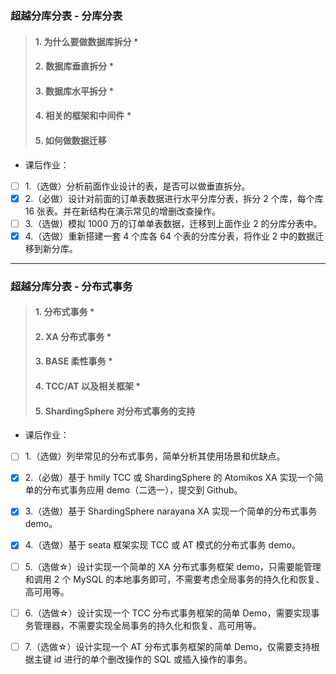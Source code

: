 ### 超越分库分表 - 分库分表
> #### 1. 为什么要做数据库拆分 *
> #### 2. 数据库垂直拆分 *
> #### 3. 数据库水平拆分 *
> #### 4. 相关的框架和中间件 *
> #### 5. 如何做数据迁移
* 课后作业：
-[ ] 1.（选做）分析前面作业设计的表，是否可以做垂直拆分。
-[x] 2.（必做）设计对前面的订单表数据进行水平分库分表，拆分 2 个库，每个库 16 张表。并在新结构在演示常见的增删改查操作。
-[ ] 3.（选做）模拟 1000 万的订单单表数据，迁移到上面作业 2 的分库分表中。
-[x] 4.（选做）重新搭建一套 4 个库各 64 个表的分库分表，将作业 2 中的数据迁移到新分库。
---
### 超越分库分表 - 分布式事务
> #### 1. 分布式事务 *
> #### 2. XA 分布式事务 *
> #### 3. BASE 柔性事务 *
> #### 4. TCC/AT 以及相关框架 *
> #### 5. ShardingSphere 对分布式事务的支持
* 课后作业：
-[ ] 1.（选做）列举常见的分布式事务，简单分析其使用场景和优缺点。
-[x] 2.（必做）基于 hmily TCC 或 ShardingSphere 的 Atomikos XA 实现一个简单的分布式事务应用 demo（二选一），提交到 Github。
-[x] 3.（选做）基于 ShardingSphere narayana XA 实现一个简单的分布式事务 demo。
-[x] 4.（选做）基于 seata 框架实现 TCC 或 AT 模式的分布式事务 demo。
-[ ] 5.（选做☆）设计实现一个简单的 XA 分布式事务框架 demo，只需要能管理和调用 2 个 MySQL 的本地事务即可，不需要考虑全局事务的持久化和恢复、高可用等。
-[ ] 6.（选做☆）设计实现一个 TCC 分布式事务框架的简单 Demo，需要实现事务管理器，不需要实现全局事务的持久化和恢复、高可用等。
-[ ] 7.（选做☆）设计实现一个 AT 分布式事务框架的简单 Demo，仅需要支持根据主键 id 进行的单个删改操作的 SQL 或插入操作的事务。


